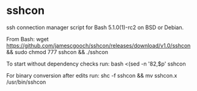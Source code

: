 # sshcon

ssh connection manager script for Bash 5.1.0(1)-rc2 on BSD or Debian.

From Bash: wget https://github.com/jamescgooch/sshcon/releases/download/v1.0/sshcon && sudo chmod 777 sshcon && ./sshcon

To start without dependency checks run: bash <(sed -n '82,$p' sshcon

For binary conversion after edits run: shc -f sshcon && mv sshcon.x /usr/bin/sshcon
